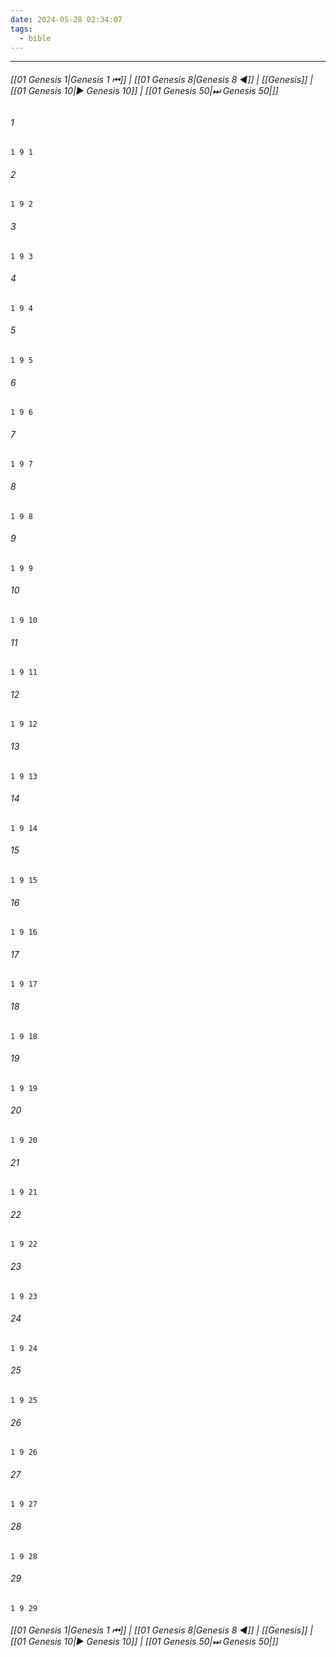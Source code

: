 ```yaml
---
date: 2024-05-28 02:34:07
tags:
  - bible
---
```

___

###### [[01 Genesis 1|Genesis 1 ⏮]] | [[01 Genesis 8|Genesis 8 ◀]] | [[Genesis]] | [[01 Genesis 10|▶ Genesis 10]] | [[01 Genesis 50|⏭ Genesis 50|]]

###### 1
``` verse
1 9 1 
```
###### 2
``` verse
1 9 2 
```
###### 3
``` verse
1 9 3 
```
###### 4
``` verse
1 9 4 
```
###### 5
``` verse
1 9 5 
```
###### 6
``` verse
1 9 6 
```
###### 7
``` verse
1 9 7 
```
###### 8
``` verse
1 9 8 
```
###### 9
``` verse
1 9 9 
```
###### 10
``` verse
1 9 10 
```
###### 11
``` verse
1 9 11 
```
###### 12
``` verse
1 9 12 
```
###### 13
``` verse
1 9 13 
```
###### 14
``` verse
1 9 14 
```
###### 15
``` verse
1 9 15 
```
###### 16
``` verse
1 9 16 
```
###### 17
``` verse
1 9 17 
```
###### 18
``` verse
1 9 18 
```
###### 19
``` verse
1 9 19 
```
###### 20
``` verse
1 9 20 
```
###### 21
``` verse
1 9 21 
```
###### 22
``` verse
1 9 22 
```
###### 23
``` verse
1 9 23 
```
###### 24
``` verse
1 9 24 
```
###### 25
``` verse
1 9 25 
```
###### 26
``` verse
1 9 26 
```
###### 27
``` verse
1 9 27 
```
###### 28
``` verse
1 9 28 
```
###### 29
``` verse
1 9 29 
```

###### [[01 Genesis 1|Genesis 1 ⏮]] | [[01 Genesis 8|Genesis 8 ◀]] | [[Genesis]] | [[01 Genesis 10|▶ Genesis 10]] | [[01 Genesis 50|⏭ Genesis 50|]]

